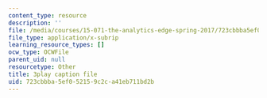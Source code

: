 ```yaml
---
content_type: resource
description: ''
file: /media/courses/15-071-the-analytics-edge-spring-2017/723cbbba5ef052159c2ca41eb711bd2b_suHTm7R7kfQ.vtt
file_type: application/x-subrip
learning_resource_types: []
ocw_type: OCWFile
parent_uid: null
resourcetype: Other
title: 3play caption file
uid: 723cbbba-5ef0-5215-9c2c-a41eb711bd2b
---
```

